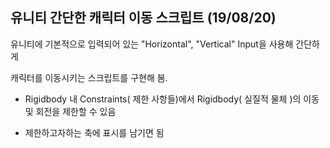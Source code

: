 ## 유니티 간단한 캐릭터 이동 스크립트 (19/08/20)

유니티에 기본적으로 입력되어 있는 "Horizontal", "Vertical" Input을 사용해 간단하게

캐릭터를 이동시키는 스크립트를 구현해 봄.

* Rigidbody 내 Constraints( 제한 사항들)에서 Rigidbody( 실질적 물체 )의 이동 및 회전을 제한할 수 있음

* 제한하고자하는 축에 표시를 남기면 됨
